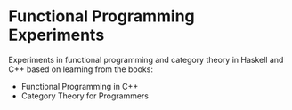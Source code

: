 # Functional Programming Experiments
Experiments in functional programming and category theory in Haskell and C++ based on learning from the books:
- Functional Programming in C++
- Category Theory for Programmers



